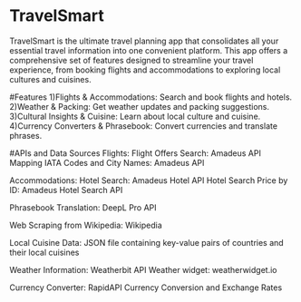 # TravelSmart
TravelSmart is the ultimate travel planning app that consolidates all your essential travel information into one convenient platform. This app offers a comprehensive set of features designed to streamline your travel experience, from booking flights and accommodations to exploring local cultures and cuisines.

#Features
1)Flights & Accommodations: Search and book flights and hotels.
2)Weather & Packing: Get weather updates and packing suggestions.
3)Cultural Insights & Cuisine: Learn about local culture and cuisine.
4)Currency Converters & Phrasebook: Convert currencies and translate phrases.

#APIs and Data Sources
Flights:
Flight Offers Search: Amadeus API
Mapping IATA Codes and City Names: Amadeus API

Accommodations:
Hotel Search: Amadeus Hotel API
Hotel Search Price by ID: Amadeus Hotel Search API

Phrasebook Translation: 
DeepL Pro API

Web Scraping from Wikipedia: 
Wikipedia

Local Cuisine Data: 
JSON file containing key-value pairs of countries and their local cuisines

Weather Information: 
Weatherbit API
Weather widget: 
weatherwidget.io

Currency Converter: 
RapidAPI Currency Conversion and Exchange Rates

